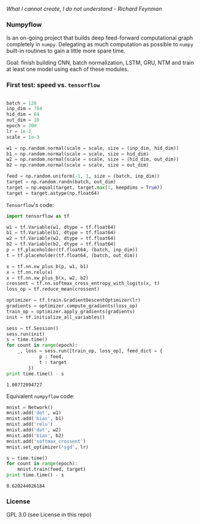 
*What I cannot create, I do not understand - Richard Feynman*

### Numpyflow

Is an on-going project that builds deep feed-forward computational graph completely in `numpy`. Delegating as much computation as possible to `numpy` built-in routines to gain a little more spare time.

Goal: finish building CNN, batch normalization, LSTM, GRU, NTM and train at least one model using each of these modules.

### First test: speed vs. `tensorflow`

```python

batch = 128
inp_dim = 784
hid_dim = 64
out_dim = 10
epoch = 300
lr = 1e-2
scale = 1e-3

w1 = np.random.normal(scale = scale, size = (inp_dim, hid_dim))
b1 = np.random.normal(scale = scale, size = hid_dim)
w2 = np.random.normal(scale = scale, size = (hid_dim, out_dim))
b2 = np.random.normal(scale = scale, size = out_dim)

feed = np.random.uniform(-1, 1, size = (batch, inp_dim))
target = np.random.randn(batch, out_dim)
target = np.equal(target, target.max(1, keepdims = True))
target = target.astype(np.float64)
```

`Tensorflow`'s code:

```python
import tensorflow as tf

w1 = tf.Variable(w1, dtype = tf.float64)
b1 = tf.Variable(b1, dtype = tf.float64)
w2 = tf.Variable(w2, dtype = tf.float64)
b2 = tf.Variable(b2, dtype = tf.float64)
p = tf.placeholder(tf.float64, (batch, inp_dim))
t = tf.placeholder(tf.float64, (batch, out_dim))

x = tf.nn.xw_plus_b(p, w1, b1)
x = tf.nn.relu(x)
x = tf.nn.xw_plus_b(x, w2, b2)
crossent = tf.nn.softmax_cross_entropy_with_logits(x, t)
loss_op = tf.reduce_mean(crossent)

optimizer = tf.train.GradientDescentOptimizer(lr)
gradients = optimizer.compute_gradients(loss_op)
train_op = optimizer.apply_gradients(gradients)
init = tf.initialize_all_variables()

sess = tf.Session()
sess.run(init)
s = time.time()
for count in range(epoch):
	_, loss = sess.run([train_op, loss_op], feed_dict = {
			p : feed,
			t : target
		})
print time.time() - s
```

```
1.00772094727
```

Equivalent `numpyflow` code:

```python
mnist = Network()
mnist.add('dot', w1)
mnist.add('bias', b1)
mnist.add('relu')
mnist.add('dot', w2)
mnist.add('bias', b2)
mnist.add('softmax_crossent')
mnist.set_optimizer('sgd', lr)

s = time.time()
for count in range(epoch):
	mnist.train(feed, target)
print time.time() - s
```

```
0.620244026184
```

### License
GPL 3.0 (see License in this repo)